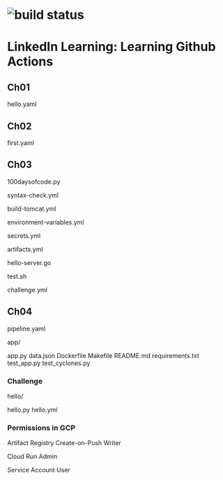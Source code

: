 # ![build status](https://github.com/augieschwer/LIL-GHA/actions/workflows/pipeline.yml/badge.svg)
# LinkedIn Learning: Learning Github Actions
## Ch01
hello.yaml
## Ch02
first.yaml
## Ch03
100daysofcode.py

syntax-check.yml

build-tomcat.yml

environment-variables.yml

secrets.yml

artifacts.yml

hello-server.go

test.sh

challenge.yml
## Ch04
pipeline.yaml

app/

app.py
data.json
Dockerfile
Makefile
README.md
requirements.txt
test\_app.py
test\_cyclones.py

### Challenge

hello/

hello.py
hello.yml

### Permissions in GCP

Artifact Registry Create-on-Push Writer

Cloud Run Admin

Service Account User
